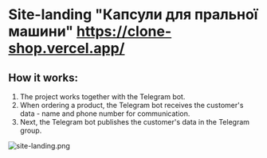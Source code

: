 # Site-landing "Капсули для пральної машини" https://clone-shop.vercel.app/

## How it works:
1. The project works together with the Telegram bot.
2. When ordering a product, the Telegram bot receives the customer's data - name and phone number for communication.
3. Next, the Telegram bot publishes the customer's data in the Telegram group.

![site-landing.png](sad_landing\dist\images\site-landing.png)
